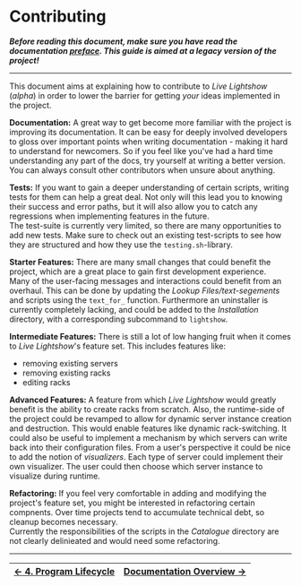 # Contributing

***Before reading this document, make sure you have read the documentation [preface](1.%20Preface.md). This guide is aimed at a legacy version of the project!***

---

This document aims at explaining how to contribute to _Live Lightshow_ (_alpha_) in order to lower the barrier for getting _your_ ideas implemented in the project.  

**Documentation:**
A great way to get become more familiar with the project is improving its documentation. It can be easy for deeply involved developers to gloss over important points when writing documentation - making it hard to understand for newcomers. So if you feel like you've had a hard time understanding any part of the docs, try yourself at writing a better version. You can always consult other contributors when unsure about anything.

**Tests:**
If you want to gain a deeper understanding of certain scripts, writing tests for them can help a great deal. Not only will this lead you to knowing their success and error paths, but it will also allow you to catch any regressions when implementing features in the future.  
The test-suite is currently very limited, so there are many opportunities to add new tests. Make sure to check out an existing test-scripts to see how they are structured and how they use the `testing.sh`-library.

**Starter Features:**
There are many small changes that could benefit the project, which are a great place to gain first development experience.  
Many of the user-facing messages and interactions could benefit from an overhaul. This can be done by updating the _Lookup Files/text-segements_ and scripts using the `text_for_` function.
Furthermore an uninstaller is currently completely lacking, and could be added to the _Installation_ directory, with a corresponding subcommand to `lightshow`.

**Intermediate Features:**
There is still a lot of low hanging fruit when it comes to _Live Lightshow_'s feature set. This includes features like:
* removing existing servers
* removing existing racks
* editing racks

**Advanced Features:**
A feature from which _Live Lightshow_ would greatly benefit is the ability to create racks from scratch. Also, the runtime-side of the project could be revamped to allow for dynamic server instance creation and destruction. This would enable features like dynamic rack-switching.
It could also be useful to implement a mechanism by which servers can write back into their configuration files.
From a user's perspective it could be nice to add the notion of _visualizers_. Each type of server could implement their own visualizer. The user could then choose which server instance to visualize during runtime.

**Refactoring:**
If you feel very comfortable in adding and modifying the project's feature set, you might be interested in refactoring certain compnents. Over time projects tend to accumulate technical debt, so cleanup becomes necessary.  
Currently the responsibilities of the scripts in the _Catalogue_ directory are not clearly delinieated and would need some refactoring.

---

| [← 4. Program Lifecycle](4.%20Program%20Lifecycle.md) | [Documentation Overview →](..) |
| - | - |
